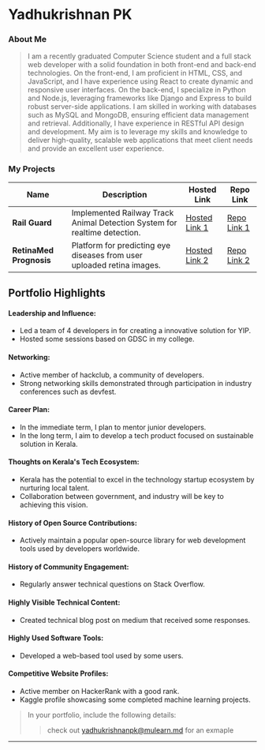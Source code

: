# Yadhukrishnan PK

### About Me

> I am a recently graduated Computer Science student and a full stack web developer with a solid foundation in both front-end and back-end technologies. On the front-end, I am proficient in HTML, CSS, and JavaScript, and I have experience using React to create dynamic and responsive user interfaces.
> On the back-end, I specialize in Python and Node.js, leveraging frameworks like Django and Express to build robust server-side applications. I am skilled in working with databases such as MySQL and MongoDB, ensuring efficient data management and retrieval.
> Additionally, I have experience in RESTful API design and development. My aim is to leverage my skills and knowledge to deliver high-quality, scalable web applications that meet client needs and provide an excellent user experience.

### My Projects

| Name                | Description                                                               | Hosted Link                              | Repo Link                                                      |
|---------------------|---------------------------------------------------------------------------|------------------------------------------|----------------------------------------------------------------|
| **Rail Guard**      | Implemented Railway Track Animal Detection System for realtime detection. | [Hosted Link 1](https://example.com)     | [Repo Link 1](https://github.com/Yadhu567/Railway-Track-Animal-Detection-System) |
| **RetinaMed Prognosis** | Platform for predicting  eye diseases from user uploaded retina images.| [Hosted Link 2](https://example.com)    | [Repo Link 2](https://github.com/Yadhu567/RetinaMed-Prognosis) |

## Portfolio Highlights

#### Leadership and Influence:
- Led a team of 4 developers in for creating a innovative solution for YIP.
- Hosted some sessions based on GDSC in my college.

#### Networking:
- Active member of hackclub, a community of developers.
- Strong networking skills demonstrated through participation in industry conferences such as devfest.
  
#### Career Plan:
- In the immediate term, I plan to mentor junior developers.
- In the long term, I aim to develop a tech product focused on sustainable solution in Kerala.

#### Thoughts on Kerala's Tech Ecosystem:
- Kerala has the potential to excel in the technology startup ecosystem by nurturing local talent.
- Collaboration between  government, and industry will be key to achieving this vision.

#### History of Open Source Contributions:
- Actively maintain a popular open-source library for web development tools used by developers worldwide.

#### History of Community Engagement:
- Regularly answer technical questions on Stack Overflow.

#### Highly Visible Technical Content:
- Created technical blog post on medium that received some responses.

#### Highly Used Software Tools:
- Developed a web-based tool used by some users.
  
#### Competitive Website Profiles:
- Active member on HackerRank with a good rank.
- Kaggle profile showcasing some completed machine learning projects.


> In your portfolio, include the following details:
>> check out [yadhukrishnanpk@mulearn.md](./profiles/yadhukrishnanpk@mulearn.md) for an exmaple

---
